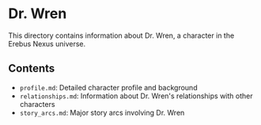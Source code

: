 # Dr. Wren

This directory contains information about Dr. Wren, a character in the Erebus Nexus universe.

## Contents

- `profile.md`: Detailed character profile and background
- `relationships.md`: Information about Dr. Wren's relationships with other characters
- `story_arcs.md`: Major story arcs involving Dr. Wren
